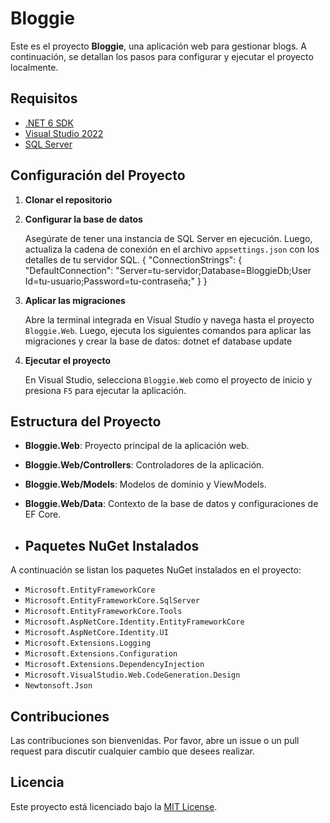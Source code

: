 # Bloggie

Este es el proyecto **Bloggie**, una aplicación web para gestionar blogs. A continuación, se detallan los pasos para configurar y ejecutar el proyecto localmente.

## Requisitos

- [.NET 6 SDK](https://dotnet.microsoft.com/download/dotnet/6.0)
- [Visual Studio 2022](https://visualstudio.microsoft.com/vs/)
- [SQL Server](https://www.microsoft.com/en-us/sql-server/sql-server-downloads)

## Configuración del Proyecto

1. **Clonar el repositorio**
   
2. **Configurar la base de datos**

   Asegúrate de tener una instancia de SQL Server en ejecución. Luego, actualiza la cadena de conexión en el archivo `appsettings.json` con los detalles de tu servidor SQL.
    { "ConnectionStrings": { "DefaultConnection": "Server=tu-servidor;Database=BloggieDb;User Id=tu-usuario;Password=tu-contraseña;" } }
   
3. **Aplicar las migraciones**

   Abre la terminal integrada en Visual Studio y navega hasta el proyecto `Bloggie.Web`. Luego, ejecuta los siguientes comandos para aplicar las migraciones y crear la base de datos:
   dotnet ef database update

4. **Ejecutar el proyecto**

   En Visual Studio, selecciona `Bloggie.Web` como el proyecto de inicio y presiona `F5` para ejecutar la aplicación.

## Estructura del Proyecto

- **Bloggie.Web**: Proyecto principal de la aplicación web.
- **Bloggie.Web/Controllers**: Controladores de la aplicación.
- **Bloggie.Web/Models**: Modelos de dominio y ViewModels.
- **Bloggie.Web/Data**: Contexto de la base de datos y configuraciones de EF Core.

- ## Paquetes NuGet Instalados

A continuación se listan los paquetes NuGet instalados en el proyecto:

- `Microsoft.EntityFrameworkCore`
- `Microsoft.EntityFrameworkCore.SqlServer`
- `Microsoft.EntityFrameworkCore.Tools`
- `Microsoft.AspNetCore.Identity.EntityFrameworkCore`
- `Microsoft.AspNetCore.Identity.UI`
- `Microsoft.Extensions.Logging`
- `Microsoft.Extensions.Configuration`
- `Microsoft.Extensions.DependencyInjection`
- `Microsoft.VisualStudio.Web.CodeGeneration.Design`
- `Newtonsoft.Json`

## Contribuciones

Las contribuciones son bienvenidas. Por favor, abre un issue o un pull request para discutir cualquier cambio que desees realizar.

## Licencia

Este proyecto está licenciado bajo la [MIT License](LICENSE).


   

   
